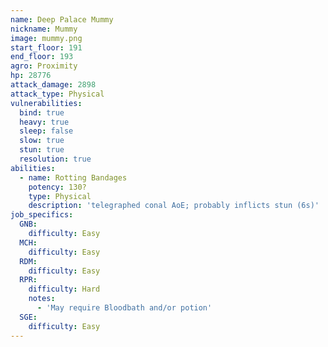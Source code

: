 ```yaml
---
name: Deep Palace Mummy
nickname: Mummy
image: mummy.png
start_floor: 191
end_floor: 193
agro: Proximity
hp: 28776
attack_damage: 2898
attack_type: Physical
vulnerabilities:
  bind: true
  heavy: true
  sleep: false
  slow: true
  stun: true
  resolution: true
abilities:
  - name: Rotting Bandages
    potency: 130?
    type: Physical
    description: 'telegraphed conal AoE; probably inflicts stun (6s)'
job_specifics:
  GNB:
    difficulty: Easy
  MCH:
    difficulty: Easy
  RDM:
    difficulty: Easy
  RPR:
    difficulty: Hard
    notes:
      - 'May require Bloodbath and/or potion'
  SGE:
    difficulty: Easy
---
```

